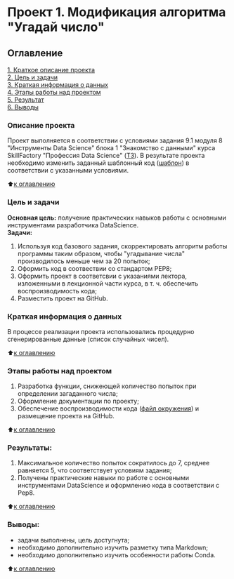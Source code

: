 # Проект 1. Модификация алгоритма "Угадай число"

## Оглавление  
[1. Краткое описание проекта](.README.md#Описание-проекта)  
[2. Цель и задачи](.README.md#Цель-и-задачи)   
[3. Краткая информация о данных](.README.md#Краткая-информация-о-данных)  
[4. Этапы работы над проектом](.README.md#Этапы-работы-над-проектом)  
[5. Результат](.README.md#Результат)    
[6. Выводы](.README.md#Выводы) 

### Описание проекта    
Проект выполняется в соответствии с условиями задания 9.1 модуля 8 "Инструменты Data Science" блока 1 "Знакомство с данными" курса SkillFactory "Профессия Data Science" ([ТЗ](ТЗ.pdf)). В результате проекта необходимо изменить заданный шаблонный код ([шаблон](game_v2.py)) в соответствии с указанными условиями.

:arrow_up:[к оглавлению](_)


### Цель и задачи    
**Основная цель:** получение практических навыков работы с основными инструментами разработчика DataScience.  
**Задачи:**
1. Используя код базового задания, скорректировать алгоритм работы программы таким образом, чтобы "угадывание числа" производилось меньше чем за 20 попыток;
2. Оформить код в соотвествии со стандартом PEP8;
3. Оформить проект в соответсвии с указаниями лектора, изложенными в лекционной части курса, в т. ч. обеспечить воспроизводимость кода;
4. Разместить проект на GitHub.


### Краткая информация о данных
В процессе реализации проекта использовались процедурно сгенерированные данные (список случайных чисел).
  
:arrow_up:[к оглавлению](.README.md#Оглавление)


### Этапы работы над проектом  
1. Разработка функции, снижеющей количество попыток при определении загаданного числа;
2. Оформление документации по проекту;
3. Обеспечение воспроизводимости кода ([файл окружения](proj_env.yml)) и размещение проекта на GitHub.

:arrow_up:[к оглавлению](.README.md#Оглавление)


### Результаты:  
1. Максимальное количество попыток сократилось до 7, среднее равняется 5, что соответствует условиям задания;
2. Получены практические навыки по работе с основными инструментами DataScience и оформлению кода в соответствии с Pep8.

:arrow_up:[к оглавлению](.README.md#Оглавление)


### Выводы:  
- задачи выполнены, цель достугнута; 
- необходимо дополнительно изучить разметку типа Markdown;
- необходимо дополнительно изучить особенности работы Conda.

:arrow_up:[к оглавлению](.README.md#Оглавление)